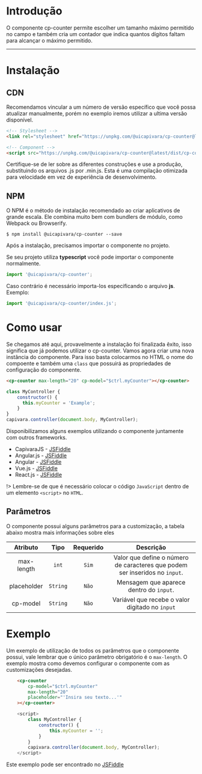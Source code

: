 # Introdução
O componente cp-counter permite escolher um tamanho máximo permitido no campo e também cria um contador que indica quantos dígitos faltam para alcançar o máximo permitido.

------
# Instalação

## CDN
Recomendamos vincular a um número de versão específico que você possa atualizar manualmente, porém no exemplo iremos utilizar a ultima versão disponível.
```html
<!-- Stylesheet -->
<link rel="stylesheet" href="https://unpkg.com/@uicapivara/cp-counter@latest/dist/cp-counter.min.css">

<!-- Component -->
<script src="https://unpkg.com/@uicapivara/cp-counter@latest/dist/cp-counter.min.js"></script>
```
Certifique-se de ler sobre as diferentes construções e use a produção, substituindo os arquivos .js por .min.js. Esta é uma compilação otimizada para velocidade em vez de experiência de desenvolvimento.

## NPM
O NPM é o método de instalação recomendado ao criar aplicativos de grande escala. Ele combina muito bem com bundlers de módulo, como Webpack ou Browserify.

```shell
$ npm install @uicapivara/cp-counter --save
```
Após a instalação, precisamos importar o componente no projeto.

Se seu projeto utiliza **typescript** você pode importar o componente normalmente.
```javascript
import '@uicapivara/cp-counter';
```
Caso contrário é necessário importa-los especificando o arquivo **js**. Exemplo:
```javascript
import '@uicapivara/cp-counter/index.js';
```

# Como usar

Se chegamos até aqui, provavelmente a instalação foi finalizada êxito, isso significa que já podemos utilizar o cp-counter.
Vamos agora criar uma nova instância do componente. Para isso basta colocarmos no HTML o nome do compoente e também uma `class` que possuirá as propriedades de configuração do componente.

```html
<cp-counter max-length="20" cp-model="$ctrl.myCounter"></cp-counter>
```

```javascript
class MyController {
    constructor() {
      this.myCounter = 'Example';
    }
}
capivara.controller(document.body, MyController);
```

Disponibilizamos alguns exemplos utilizando o componente juntamente com outros frameworks.

*   CapivaraJS - [JSFiddle](https://jsfiddle.net/1kbLruyq/125/)
*   Angular.js - [JSFiddle](https://jsfiddle.net/t0b8xxfj/64/)
*   Angular - [JSFiddle](https://jsfiddle.net/1hk7knwq/8641/)
*   Vue.js - [JSFiddle](http://jsfiddle.net/td4v7qqd/247/)
*   React.js - [JSFiddle](http://jsfiddle.net/td4v7qqd/242/)

!> Lembre-se de que é necessário colocar o código `JavaScript` dentro de um elemento `<script>` no `HTML`.


## Parâmetros

O componente possui alguns parâmetros para a customização, a tabela abaixo mostra mais informações sobre eles

| Atributo    | Tipo     | Requerido | Descrição                                                                   |
| :---------: | :------: | :-------: | :-------------------------------------------------------------------------: |
| max-length  | `int`    | `Sim`     | Valor que define o número de caracteres que podem ser inseridos no `input`. |
| placeholder | `String` | `Não`     | Mensagem que aparece dentro do `input`.                                     |
| cp-model    |	`String` |	`Não`	 | Variável que recebe o valor digitado no `input`                             |

# Exemplo

Um exemplo de utilização de todos os parâmetros que o componente possui, vale lembrar que o único parâmetro obrigatório é o `max-length`. O exemplo mostra como devemos configurar o componente com as customizações desejadas.

```html
    <cp-counter 
        cp-model="$ctrl.myCounter"
        max-length="20"
        placeholder="'Insira seu texto...'"
    ></cp-counter>
```

```js
    <script>
        class MyController {
            constructor() {
                this.myCounter = '';
            }
        }
        capivara.controller(document.body, MyController);
    </script>
```
Este exemplo pode ser encontrado no [JSFiddle](https://jsfiddle.net/1kbLruyq/123/)